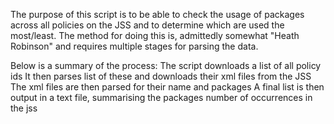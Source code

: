 The purpose of this script is to be able to check the usage of packages across all policies on the JSS
and to determine which are used the most/least. The method for doing this is, admittedly somewhat "Heath Robinson" and requires multiple stages for parsing the data.

Below is a summary of the process:
The script downloads a list of all policy ids
It then parses list of these and downloads their xml files from the JSS
The xml files are then parsed for their name and packages
A final list is then output in a text file, summarising the packages number of occurrences in the jss
